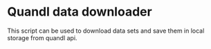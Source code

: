 # Quandl data downloader

This script can be used to download data sets and save them in local storage from quandl api.